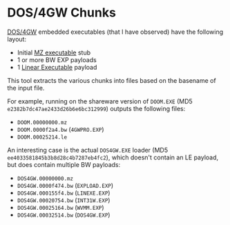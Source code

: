 # DOS/4GW Chunks

[DOS/4GW](https://en.wikipedia.org/wiki/DOS/4G) embedded executables (that I have observed) have the following layout:

* Initial [MZ executable](https://en.wikipedia.org/wiki/DOS_MZ_executable) stub
* 1 or more BW EXP payloads
* 1 [Linear Executable](https://moddingwiki.shikadi.net/wiki/Linear_Executable_(LX/LE)_Format) payload

This tool extracts the various chunks into files based on the basename of the input file.

For example, running on the shareware version of `DOOM.EXE` (MD5 `e2382b7dc47ae2433d26b6e6bc312999`) outputs the following files:

* `DOOM.00000000.mz`
* `DOOM.0000f2a4.bw`  (`4GWPRO.EXP`)
* `DOOM.00025214.le`

An interesting case is the actual `DOS4GW.EXE` loader (MD5 `ee4033581845b3b8d28c4b7287eb4fc2`), which doesn't contain an LE payload, but does contain multiple BW payloads:

* `DOS4GW.00000000.mz`
* `DOS4GW.0000f474.bw`  (`EXPLOAD.EXP`)
* `DOS4GW.000155f4.bw`  (`LINEXE.EXP`)
* `DOS4GW.00020754.bw`  (`INT31W.EXP`)
* `DOS4GW.00025164.bw`  (`WVMM.EXP`)
* `DOS4GW.00032514.bw`  (`DOS4GW.EXP`)
